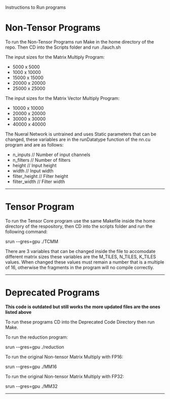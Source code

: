 Instructions to Run programs

Non-Tensor Programs
===================
To run the Non-Tensor Programs run Make in the home directory of the repo.
Then CD into the Scripts folder and run ./lauch.sh

The input sizes for the Matrix Multiply Program:
- 5000 x 5000
- 1000 x 10000
- 15000 x 15000
- 20000 x 20000
- 25000 x 25000

The input sizes for the Matrix Vector Multiply Program:
- 10000 x 10000
- 20000 x 20000
- 30000 x 30000
- 40000 x 40000

The Nueral Network is untrained and uses Static parameters that can be changed, these variables are in the runDatatype function of the nn.cu program 
and are as follows:
- n_inputs       // Number of input channels
- n_filters     // Number of filters
- height       // Input height
- width        // Input width
- filter_height  // Filter height
- filter_width   // Filter width

-------------------

Tensor Program
===================

To run the Tensor Core program use the same Makefile inside the home directory of the respository, then CD into the scripts folder and run the following command:

srun --gres=gpu ./TCMM

There are 3 variables that can be changed inside the file to accomodate different matrix sizes these variables are the M_TILES, N_TILES, K_TILES values. When changed these values must remain a number that is a multiple of 16, otherwise the fragments in the program will no compile correctly.

-------------------

Deprecated Programs
===================

**This code is outdated but still works the more updated files are the ones listed above**

To run these programs CD into the Deprecated Code Directory then run Make.

To run the reduction program:

srun --gres=gpu ./reduction

To run the original Non-tensor Matrix Multiply with FP16:

srun --gres=gpu ./MM16

To run the original Non-tensor Matrix Multiply with FP32:

srun --gres=gpu ./MM32

-------------------

